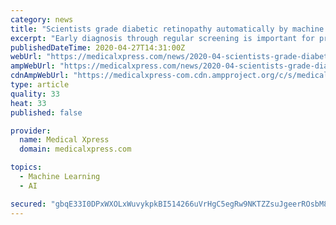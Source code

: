```yaml
---
category: news
title: "Scientists grade diabetic retinopathy automatically by machine learning technology"
excerpt: "Early diagnosis through regular screening is important for preventing diabetic retinopathy (DR), but it's time-consuming for ophthalmologists to diagnose."
publishedDateTime: 2020-04-27T14:31:00Z
webUrl: "https://medicalxpress.com/news/2020-04-scientists-grade-diabetic-retinopathy-automatically.html"
ampWebUrl: "https://medicalxpress.com/news/2020-04-scientists-grade-diabetic-retinopathy-automatically.amp"
cdnAmpWebUrl: "https://medicalxpress-com.cdn.ampproject.org/c/s/medicalxpress.com/news/2020-04-scientists-grade-diabetic-retinopathy-automatically.amp"
type: article
quality: 33
heat: 33
published: false

provider:
  name: Medical Xpress
  domain: medicalxpress.com

topics:
  - Machine Learning
  - AI

secured: "gbqE33I0DPxWXOLxWuvykpkBI514266uVrHgC5egRw9NKTZZsuJgeerROsbM8xkOFur/M9//TWpvCamnpd7vbM5Dc+cJa4J8bM3g/JjRuBWPiWq89a9bt0zk65fwpfgZ/XoJ7TxZBHwHKJ/2ANJf6BkbwRPtEbb40q01C+Mm4JvEkbIAcadnwr9yf+slHAKx9u0NTdjtq8s4nHxmj+Zz7AY2SZWUJ7fOTFXqTF3SYWidQYvpd7o9rJg2Z0Zzgoc82JNam2lRGOboinkh/ESdq6D2lpI/qLIoc6zX/c8JEFHoy/dpwLx7YQQ0m38D3AEN7XVFf2xbsNhYgEy74/3qrfXgGk6FAupyqaTdS7G+uS57DU7SwRyVekI8DRxXwMLa8gpkTTuVsCcF7lSxdwsG7kyQlV0HzKXUvnFJCAgGCCQcn9pg//GhM/ysjpaJ8TswOYmF8yRIB5tbFHxPliZFhVR8a1ri3UeEB7y/4hTqO3Y=;WpmvRSpnHrD2nWPEIjFwiQ=="
---
```


